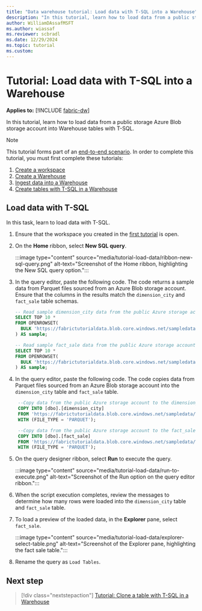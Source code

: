 ```yaml
---
title: "Data warehouse tutorial: Load data with T-SQL into a Warehouse"
description: "In this tutorial, learn how to load data from a public storage Azure Blob storage account into Warehouse tables with T-SQL."
author: WilliamDAssafMSFT
ms.author: wiassaf
ms.reviewer: scbradl
ms.date: 12/29/2024
ms.topic: tutorial
ms.custom:
---
```


# Tutorial: Load data with T-SQL into a Warehouse

**Applies to:** [!INCLUDE [fabric-dw](includes/applies-to-version/fabric-dw.md)]

In this tutorial, learn how to load data from a public storage Azure Blob storage account into Warehouse tables with T-SQL.

> [!NOTE]
> This tutorial forms part of an [end-to-end scenario](tutorial-introduction.md#data-warehouse-end-to-end-scenario). In order to complete this tutorial, you must first complete these tutorials:
>
> 1. [Create a workspace](tutorial-create-workspace.md)
> 1. [Create a Warehouse](tutorial-create-warehouse.md)
> 1. [Ingest data into a Warehouse](tutorial-ingest-data.md)
> 1. [Create tables with T-SQL in a Warehouse](tutorial-create-tables.md)

## Load data with T-SQL

In this task, learn to load data with T-SQL.

1. Ensure that the workspace you created in the [first tutorial](tutorial-create-workspace.md) is open.

1. On the **Home** ribbon, select **New SQL query**.

   :::image type="content" source="media/tutorial-load-data/ribbon-new-sql-query.png" alt-text="Screenshot of the Home ribbon, highlighting the New SQL query option.":::

1. In the query editor, paste the following code. The code returns a sample data from Parquet files sourced from an Azure Blob storage account. Ensure that the columns in the results match the `dimension_city` and `fact_sale` table schemas.

   ```sql
   -- Read sample dimension_city data from the public Azure storage account.
   SELECT TOP 10 *
   FROM OPENROWSET(
     BULK 'https://fabrictutorialdata.blob.core.windows.net/sampledata/WideWorldImportersDW/tables/dimension_city.parquet'
   ) AS sample;
   
   -- Read sample fact_sale data from the public Azure storage account.
   SELECT TOP 10 *
   FROM OPENROWSET(
     BULK 'https://fabrictutorialdata.blob.core.windows.net/sampledata/WideWorldImportersDW/tables/fact_sale.parquet'
   ) AS sample;
   ```

1. In the query editor, paste the following code. The code copies data from Parquet files sourced from an Azure Blob storage account into the `dimension_city` table and `fact_sale` table.

   ```sql
    --Copy data from the public Azure storage account to the dimension_city table.
    COPY INTO [dbo].[dimension_city]
    FROM 'https://fabrictutorialdata.blob.core.windows.net/sampledata/WideWorldImportersDW/tables/dimension_city.parquet'
    WITH (FILE_TYPE = 'PARQUET');
   
    --Copy data from the public Azure storage account to the fact_sale table.
    COPY INTO [dbo].[fact_sale]
    FROM 'https://fabrictutorialdata.blob.core.windows.net/sampledata/WideWorldImportersDW/tables/fact_sale.parquet'
    WITH (FILE_TYPE = 'PARQUET');
   ```

1. On the query designer ribbon, select **Run** to execute the query.

   :::image type="content" source="media/tutorial-load-data/run-to-execute.png" alt-text="Screenshot of the Run option on the query editor ribbon.":::

1. When the script execution completes, review the messages to determine how many rows were loaded into the `dimension_city` table and `fact_sale` table.

1. To load a preview of the loaded data, in the **Explorer** pane, select `fact_sale`.

   :::image type="content" source="media/tutorial-load-data/explorer-select-table.png" alt-text="Screenshot of the Explorer pane, highlighting the fact sale table.":::

1. Rename the query as `Load Tables`.

## Next step

> [!div class="nextstepaction"]
> [Tutorial: Clone a table with T-SQL in a Warehouse](tutorial-clone-table.md)
